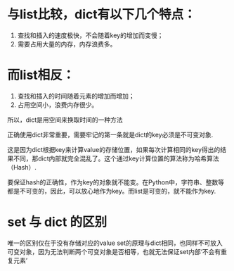 # 与list比较，dict有以下几个特点：
1. 查找和插入的速度极快，不会随着key的增加而变慢；
2. 需要占用大量的内存，内存浪费多。

# 而list相反：

1. 查找和插入的时间随着元素的增加而增加；
2. 占用空间小，浪费内存很少。  

所以，dict是用空间来换取时间的一种方法

正确使用dict非常重要，需要牢记的第一条就是dict的key必须是不可变对象.  

这是因为dict根据key来计算value的存储位置，如果每次计算相同的key得出的结果不同，那dict内部就完全混乱了。这个通过key计算位置的算法称为哈希算法（Hash）.  

要保证hash的正确性，作为key的对象就不能变。在Python中，字符串、整数等都是不可变的，因此，可以放心地作为key。而list是可变的，就不能作为key.

# set 与 dict 的区别
唯一的区别仅在于没有存储对应的value
set的原理与dict相同，也同样不可放入可变对象，因为无法判断两个可变对象是否相等，也就无法保证set内部‘不会有重复元素’